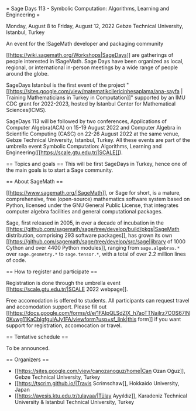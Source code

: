 = Sage Days 113 - Symbolic Computation: Algorithms, Learning and Engineering =

Monday, August 8 to Friday, August 12, 2022
Gebze Technical University, Istanbul, Turkey

An event for the !SageMath developer and packaging community

[[https://wiki.sagemath.org/Workshops|SageDays]] are gatherings of people interested in !SageMath. Sage Days have been organized as local, regional, or international in-person meetings by a wide range of people around the globe. 

SageDays Istanbul is the first event of the project "[[https://sites.google.com/view/matematikcilericinhesaplama/ana-sayfa | Training Mathematicians in Turkey in Computation]]" supported by an IMU CDC grant for 2022-2023, hosted by Istanbul Center for Mathematical Sciences(ICMS).

SageDays 113 will be followed by two conferences, Applications of Computer Algebra(ACA) on 15-19 August 2022 and Computer Algebra in Scientific Computing (CASC) on 22-26 August 2022 at the same venue, Gebze Technical University, Istanbul, Turkey. All these events are part of the umbrella event Symbolic Computation: Algorithms, Learning and Engineering([[https://scale.gtu.edu.tr/|SCALE]]).



== Topics and goals ==
This will be first SageDays in Turkey, hence one of the main goals is to start a Sage community. 

== About SageMath ==

[[https://www.sagemath.org/|SageMath]], or Sage for short, is a mature, comprehensive, free (open-source) mathematics software system based on Python, licensed under the GNU General Public License, that integrates computer algebra facilities and general computational packages. 

Sage, first released in 2005, in over a decade of incubation in the  [[https://github.com/sagemath/sage/tree/develop/build/pkgs|SageMath distribution, comprising 293 software packages]], has grown its own [[https://github.com/sagemath/sage/tree/develop/src/sage|library of 1000 Cython and over 4400 Python modules]], ranging from `sage.algebras.*` over `sage.geometry.*` to `sage.tensor.*`, with a total of over 2.2 million lines of code.  

== How to register and participate ==

Registration is done through the umbrella event [[https://scale.gtu.edu.tr/|SCALE 2022 webpage]].

Free accomodation is offered to students. All participants can request travel and accomodation support. Please fill out [[https://docs.google.com/forms/d/e/1FAIpQLSdZlX_h7aoTTNailrz7COS67lN0Kvwg11KaCblgfguIAJy1FA/viewform?usp=sf_link|this form]] if you want support for registration, accomocation or travel.

== Tentative schedule ==

To be announced.

== Organizers ==

 * [[https://sites.google.com/view/canozanoguz/home|Can Ozan Oğuz]], Gebze Technical University, Turkey
 * [[https://tscrim.github.io/|Travis Scrimschaw]], Hokkaido University, Japan
 * [[https://avesis.ktu.edu.tr/tulayaa/|Tülay Ayyıldız]], Karadeniz Technical University & Istanbul Technical University, Turkey
